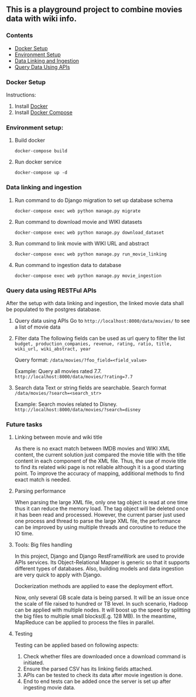 This is a playground project to combine movies data with wiki info.
---------------------

### Contents

- [Docker Setup](#docker-setup)
- [Environment Setup](#environment-setup)
- [Data Linking and Ingestion](#data-linking-and-ingestion)
- [Query Data Using APIs](#query-data-using-restful-apis)

### Docker Setup

Instructions: 
1. Install [Docker](https://docs.docker.com/get-docker/)
1. Install [Docker Compose](https://docs.docker.com/compose/install/)

### Environment setup:
1. Build docker
    ```
    docker-compose build
    ```
1. Run docker service
    ```
    docker-compose up -d
    ```

### Data linking and ingestion

1. Run command to do Django migration to set up database schema
    ```
    docker-compose exec web python manage.py migrate
    ```
1. Run command to download movie and WIKI datasets
    ```
    docker-compose exec web python manage.py download_dataset
    ```
1. Run command to link movie with WIKI URL and abstract
    ```
    docker-compose exec web python manage.py run_movie_linking
    ```
1. Run command to ingestion data to database
    ```
    docker-compose exec web python manage.py movie_ingestion
    ```

### Query data using RESTFul APIs

After the setup with data linking and ingestion, the linked movie data shall be populated to the postgres database.

1. Query data using APIs
    Go to `http://localhost:8000/data/movies/` to see a list of movie data
1. Filter data
    The following fields can be used as url query to filter the list
    `budget, production_companies, revenue, rating, ratio, title, wiki_url, wiki_abstract, year`
    
    Query format: `/data/movies/?foo_field=<field_value>`
    
    Example: Query all movies rated 7.7.
    `http://localhost:8000/data/movies/?rating=7.7`

1. Search data
    Text or string fields are searchable.
    Search format `/data/movies/?search=<search_str>`
    
    Example: Search movies related to Disney.
    `http://localhost:8000/data/movies/?search=disney`


### Future tasks

1. Linking between movie and wiki title

    As there is no exact match between IMDB movies and WIKI XML content, the current solution just compared 
    the movie title with the title content in each component of the XML file. Thus, the use of movie title
    to find its related wiki page is not reliable although it is a good starting point.
    To improve the accuracy of mapping, additional methods to find exact match is needed.

1. Parsing performance
    
    When parsing the large XML file, only one tag object is read at one time thus it can reduce the memory load. 
    The tag object will be deleted once it has been read and processed.
    However, the current parser just used one process and thread to parse the large XML file, the performance can be
    improved by using multiple threads and coroutine to reduce the IO time.

1. Tools: Big files handling
    
    In this project, Django and Django RestFrameWork are used to provide APIs services. Its 
    Object-Relational Mapper is generic so that it supports different types of databases.
    Also, building models and data ingestion are very quick to apply with Django.

    Dockerization methods are applied to ease the deployment effort.

    Now, only several GB scale data is being parsed. It will be an issue once the scale 
    of file raised to hundred or TB level. In such scenario, Hadoop can be applied with multiple nodes.
    It will boost up the speed by splitting the big files to multiple small blocks(E.g. 128 MB). In
    the meantime, MapReduce can be applied to process the files in parallel.

1. Testing
    
    Testing can be applied based on following aspects: 
    1. Check whether files are downloaded once a download command is initiated.
    1. Ensure the parsed CSV has its linking fields attached. 
    1. APIs can be tested to check its data after movie ingestion is done. 
    1. End to end tests can be added once the server is set up after ingesting movie data.
